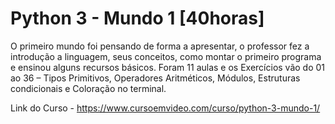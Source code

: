 # Python 3 - Mundo 1 [40horas]

 O primeiro mundo foi pensando de forma a apresentar, o professor fez a introdução a linguagem, seus conceitos, como montar o primeiro programa e ensinou alguns recursos básicos.
Foram 11 aulas e os Exercícios vão do 01 ao 36 – Tipos Primitivos, Operadores Aritméticos, Módulos, Estruturas condicionais e Coloração no terminal. 

Link do Curso - https://www.cursoemvideo.com/curso/python-3-mundo-1/

